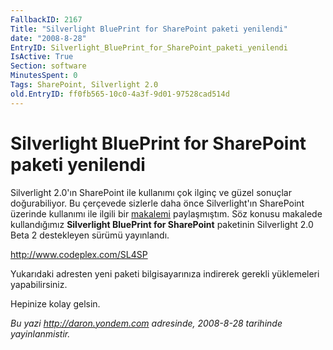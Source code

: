```yaml
---
FallbackID: 2167
Title: "Silverlight BluePrint for SharePoint paketi yenilendi"
date: "2008-8-28"
EntryID: Silverlight_BluePrint_for_SharePoint_paketi_yenilendi
IsActive: True
Section: software
MinutesSpent: 0
Tags: SharePoint, Silverlight 2.0
old.EntryID: ff0fb565-10c0-4a3f-9d01-97528cad514d
---
```

# Silverlight BluePrint for SharePoint paketi yenilendi
Silverlight 2.0'ın SharePoint ile kullanımı çok ilginç ve güzel sonuçlar
doğurabiliyor. Bu çerçevede sizlerle daha önce Silverlight'ın SharePoint
üzerinde kullanımı ile ilgili bir
[makalemi](http://daron.yondem.com/tr/post/690517ba-c893-49f8-a744-07894794ca6f)
paylaşmıştım. Söz konusu makalede kullandığımız **Silverlight BluePrint
for SharePoint** paketinin Silverlight 2.0 Beta 2 destekleyen sürümü
yayınlandı.

<http://www.codeplex.com/SL4SP>

Yukarıdaki adresten yeni paketi bilgisayarınıza indirerek gerekli
yüklemeleri yapabilirsiniz.

Hepinize kolay gelsin.



*Bu yazi http://daron.yondem.com adresinde, 2008-8-28 tarihinde yayinlanmistir.*

